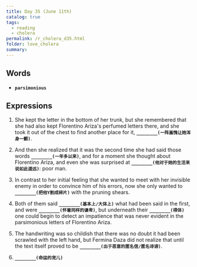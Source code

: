 ```yaml
---
title: Day 35 (June 11th)
catalog: true
tags: 
  - reading
  - cholera
permalink: /r_cholera_d35.html
folder: love_cholera
summary: 
---
```


## Words

-   <b data-toggle="tooltip" data-original-title="{{site.data.glossary.parsimonious}}">`parsimonious`</b>



## Expressions

1.  She kept the letter in the bottom of her trunk, but she remembered that she had also kept Florentino Ariza's perfumed letters there, and she took it out of the chest to find another place for it, <b data-toggle="tooltip" data-original-title="{{site.data.answers.35_a}}">`________(一阵羞愧让她浑身一颤)`</b>.

2.  And then she realized that it was the second time she had said those words <b data-toggle="tooltip" data-original-title="{{site.data.answers.35_b}}">`________(一年多以来)`</b>, and for a moment she thought about Florentino Ariza, and even she was surprised at <b data-toggle="tooltip" data-original-title="{{site.data.answers.35_b2}}">`________(他对于她的生活来说如此遥远)`</b>: poor man.

3.  In contrast to her initial feeling that she wanted to meet with her invisible enemy in order to convince him of his errors, now she only wanted to <b data-toggle="tooltip" data-original-title="{{site.data.answers.35_c}}">`________(把他Y割成碎片)`</b> with the pruning shears.

4.  Both of them said <b data-toggle="tooltip" data-original-title="{{site.data.answers.35_d}}">`________(基本上/大体上)`</b> what had been said in the first, and were <b data-toggle="tooltip" data-original-title="{{site.data.answers.35_d2}}">`________(怀着同样的谦卑)`</b>, but underneath their <b data-toggle="tooltip" data-original-title="{{site.data.answers.35_d3}}">`________(得体)`</b> one could begin to detect an impatience that was never evident in the parsimonious letters of Florentino Ariza.

5.   The handwriting was so childish that there was no doubt it had been scrawled with the left hand, but Fermina Daza did not realize that until the text itself proved to be <b data-toggle="tooltip" data-original-title="{{site.data.answers.35_e}}">`________(出于恶意的匿名信/匿名诽谤)`</b>.

6.   <b data-toggle="tooltip" data-original-title="{{site.data.answers.35_f}}">`________(命运的宠儿)`</b>
